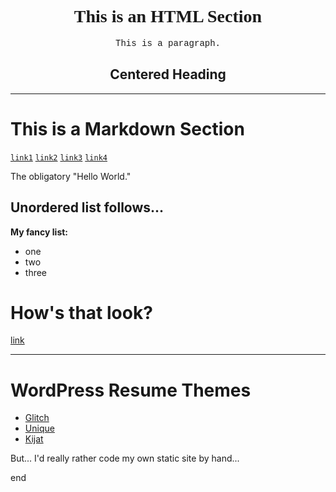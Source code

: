 <h1 style="text-align:center; font-family:verdana;">This is an HTML Section</h1>

<p style="text-align:center; font-family:courier;">This is a paragraph.</p>

<h2 style="text-align:center;">Centered Heading</h2>

<!-- trying to get my name centered, large, bold -->

----

# This is a Markdown Section

[`link1`]()  [`link2`]()  [`link3`]()  [`link4`]()  

The obligatory "Hello World."

## Unordered list follows...

**My fancy list:** 
- one
- two
- three

# How's that look?

[link](text.html)


----

# WordPress Resume Themes

- [Glitch](https://themeforest.net/item/glitche-vcard-resume-wordpress-theme/22509848)
- [Unique](https://themeforest.net/item/unique-resume-vcard-cv-theme/20033679)
- [Kijat](https://themeforest.net/item/kijat-cv-resume-wordpress-theme/36593596)

But... I'd really rather code my own static site by hand...

end
